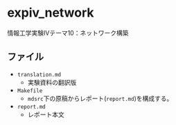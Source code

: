 # expiv_network
情報工学実験IVテーマ10：ネットワーク構築

## ファイル
- `translation.md`
    - 実験資料の翻訳版
- `Makefile`
    - `mdsrc`下の原稿からレポート(`report.md`)を構成する。
- `report.md`
    - レポート本文
